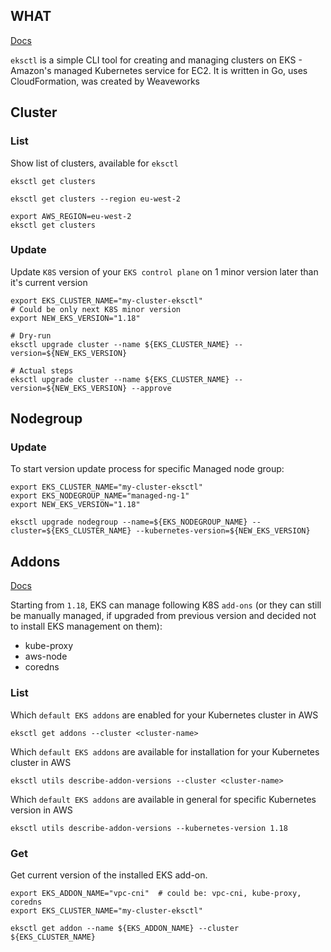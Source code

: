 ## WHAT

[Docs](https://eksctl.io/)

`eksctl` is a simple CLI tool for creating and managing clusters on EKS - Amazon's managed Kubernetes service for EC2. 
It is written in Go, uses CloudFormation, was created by Weaveworks

## Cluster

### List
Show list of clusters, available for `eksctl`
```
eksctl get clusters

eksctl get clusters --region eu-west-2

export AWS_REGION=eu-west-2
eksctl get clusters
```

### Update

Update `K8S` version of your `EKS control plane` on 1 minor version later than it's current version
```
export EKS_CLUSTER_NAME="my-cluster-eksctl"
# Could be only next K8S minor version
export NEW_EKS_VERSION="1.18"

# Dry-run
eksctl upgrade cluster --name ${EKS_CLUSTER_NAME} --version=${NEW_EKS_VERSION}

# Actual steps
eksctl upgrade cluster --name ${EKS_CLUSTER_NAME} --version=${NEW_EKS_VERSION} --approve
```

## Nodegroup

### Update

To start version update process for specific Managed node group:
```
export EKS_CLUSTER_NAME="my-cluster-eksctl"
export EKS_NODEGROUP_NAME="managed-ng-1"
export NEW_EKS_VERSION="1.18"

eksctl upgrade nodegroup --name=${EKS_NODEGROUP_NAME} --cluster=${EKS_CLUSTER_NAME} --kubernetes-version=${NEW_EKS_VERSION}

```


## Addons

[Docs](https://eksctl.io/usage/addons/)

Starting from `1.18`, EKS can manage following K8S `add-ons` (or they can still be manually managed, if upgraded from previous version and decided not to install EKS management on them):
- kube-proxy
- aws-node
- coredns



### List

Which `default EKS addons` are enabled for your Kubernetes cluster in AWS
```
eksctl get addons --cluster <cluster-name>
```

Which `default EKS addons` are available for installation for your Kubernetes cluster in AWS
```
eksctl utils describe-addon-versions --cluster <cluster-name>
```

Which `default EKS addons` are available in general for specific Kubernetes version in AWS
```
eksctl utils describe-addon-versions --kubernetes-version 1.18
```

### Get

Get current version of the installed EKS add-on.
```
export EKS_ADDON_NAME="vpc-cni"  # could be: vpc-cni, kube-proxy, coredns
export EKS_CLUSTER_NAME="my-cluster-eksctl"

eksctl get addon --name ${EKS_ADDON_NAME} --cluster ${EKS_CLUSTER_NAME}
```
